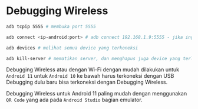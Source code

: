 # Debugging Wireless

```bash
adb tcpip 5555 # membuka port 5555
```

```bash
adb connect <ip-android:port> # adb connect 192.168.1.9:5555 - jika ingin konek
```

```bash
adb devices # melihat semua device yang terkoneksi
```

```bash
adb kill-server # mematikan server, dan menghapus juga device yang terlah terkoneksi
```

Debugging Wireless atau dengan Wi-Fi dengan mudah dilakukan untuk `Android 11` untuk `Android 10` ke bawah harus terkoneksi dengan USB Debugging dulu baru bisa terkoneksi dengan Debugging Wireless.

Debugging Wireless untuk Android 11 paling mudah dengan menggunakan `QR Code` yang ada pada `Android Studio` bagian emulator.